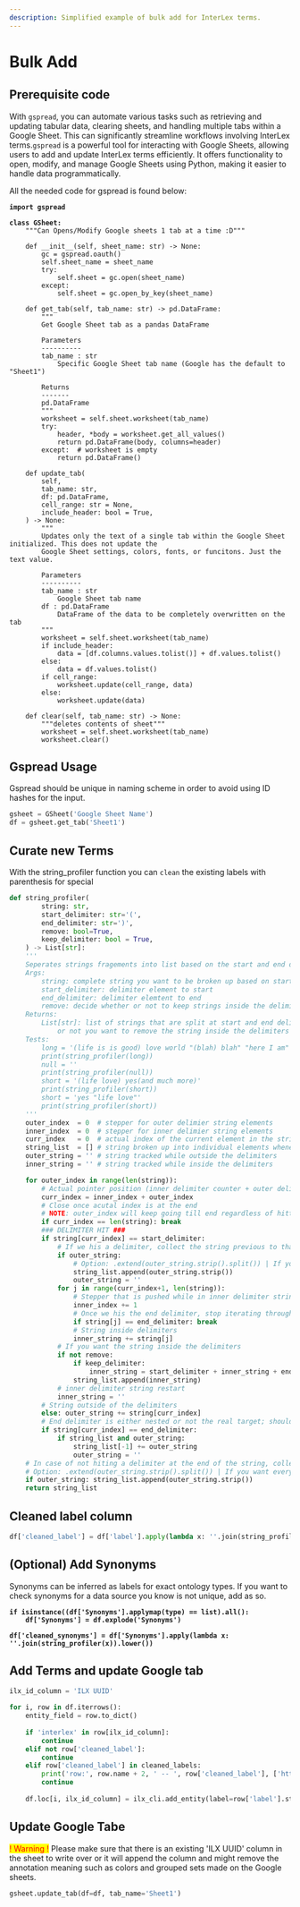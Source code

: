 ```yaml
---
description: Simplified example of bulk add for InterLex terms.
---
```


# Bulk Add

## Prerequisite code

With `gspread`, you can automate various tasks such as retrieving and updating tabular data, clearing sheets, and handling multiple tabs within a Google Sheet. This can significantly streamline workflows involving InterLex terms.`gspread` is a powerful tool for interacting with Google Sheets, allowing users to add and update InterLex terms efficiently. It offers functionality to open, modify, and manage Google Sheets using Python, making it easier to handle data programmatically.&#x20;

All the needed code for gspread is found below:

<pre class="language-python"><code class="lang-python"><strong>import gspread 
</strong><strong>
</strong><strong>class GSheet:
</strong>    """Can Opens/Modify Google sheets 1 tab at a time :D"""

    def __init__(self, sheet_name: str) -> None:
        gc = gspread.oauth()
        self.sheet_name = sheet_name
        try:
            self.sheet = gc.open(sheet_name)
        except:
            self.sheet = gc.open_by_key(sheet_name)

    def get_tab(self, tab_name: str) -> pd.DataFrame:
        """
        Get Google Sheet tab as a pandas DataFrame

        Parameters
        ----------
        tab_name : str
            Specific Google Sheet tab name (Google has the default to "Sheet1")

        Returns
        -------
        pd.DataFrame
        """
        worksheet = self.sheet.worksheet(tab_name)
        try:
            header, *body = worksheet.get_all_values()
            return pd.DataFrame(body, columns=header)
        except:  # worksheet is empty
            return pd.DataFrame()

    def update_tab(
        self,
        tab_name: str,
        df: pd.DataFrame,
        cell_range: str = None,
        include_header: bool = True,
    ) -> None:
        """
        Updates only the text of a single tab within the Google Sheet initialized. This does not update the
        Google Sheet settings, colors, fonts, or funcitons. Just the text value.

        Parameters
        ----------
        tab_name : str
            Google Sheet tab name
        df : pd.DataFrame
            DataFrame of the data to be completely overwritten on the tab
        """
        worksheet = self.sheet.worksheet(tab_name)
        if include_header:
            data = [df.columns.values.tolist()] + df.values.tolist()
        else:
            data = df.values.tolist()
        if cell_range:
            worksheet.update(cell_range, data)
        else:
            worksheet.update(data)
            
    def clear(self, tab_name: str) -> None:
        """deletes contents of sheet"""
        worksheet = self.sheet.worksheet(tab_name)
        worksheet.clear()         
</code></pre>

## Gspread Usage

Gspread should be unique in naming scheme in order to avoid using ID hashes for the input.

```python
gsheet = GSheet('Google Sheet Name')
df = gsheet.get_tab('Sheet1')
```

## Curate new Terms

With the string\_profiler function you can `clean` the existing labels with parenthesis for special &#x20;

```python
def string_profiler(
        string: str,
        start_delimiter: str='(',
        end_delimiter: str=')',
        remove: bool=True,
        keep_delimiter: bool = True,
    ) -> List[str]:
    '''
    Seperates strings fragements into list based on the start and end delimiters
    Args:
        string: complete string you want to be broken up based on start and stop delimiters given
        start_delimiter: delimiter element to start
        end_delimiter: delimiter elemtent to end
        remove: decide whether or not to keep strings inside the delimiters
    Returns:
        List[str]: list of strings that are split at start and end delimiters given and whether
            or not you want to remove the string inside the delimiters
    Tests:
        long = '(life is is good) love world "(blah) blah" "here I am" once again "yes" blah '
        print(string_profiler(long))
        null = ''
        print(string_profiler(null))
        short = '(life love) yes(and much more)'
        print(string_profiler(short))
        short = 'yes "life love"'
        print(string_profiler(short))
    '''
    outer_index  = 0  # stepper for outer delimier string elements
    inner_index  = 0  # stepper for inner delimier string elements
    curr_index   = 0  # actual index of the current element in the string
    string_list  = [] # string broken up into individual elements whenever a start and end delimiter is hit
    outer_string = '' # string tracked while outside the delimiters
    inner_string = '' # string tracked while inside the delimiters

    for outer_index in range(len(string)):
        # Actual pointer position (inner delimiter counter + outer delimiter counter)
        curr_index = inner_index + outer_index
        # Close once acutal index is at the end
        # NOTE: outer_index will keep going till end regardless of hitting a delimiter and adding to inner stepper.
        if curr_index == len(string): break
        ### DELIMITER HIT ###
        if string[curr_index] == start_delimiter:
            # If we his a delimiter, collect the string previous to that as an element; flush
            if outer_string:
                # Option: .extend(outer_string.strip().split()) | If you want every word seperate. Maybe an option?
                string_list.append(outer_string.strip())
                outer_string = ''
            for j in range(curr_index+1, len(string)):
                # Stepper that is pushed while in inner delimiter string.
                inner_index += 1
                # Once we his the end delimiter, stop iterating through the inner delimiter string
                if string[j] == end_delimiter: break
                # String inside delimiters
                inner_string += string[j]
            # If you want the string inside the delimiters
            if not remove:
                if keep_delimiter:
                    inner_string = start_delimiter + inner_string + end_delimiter
                string_list.append(inner_string)
            # inner delimiter string restart
            inner_string = ''
        # String outside of the delimiters
        else: outer_string += string[curr_index]
        # End delimiter is either nested or not the real target; should ignore
        if string[curr_index] == end_delimiter:
            if string_list and outer_string:
                string_list[-1] += outer_string
                outer_string = ''
    # In case of not hiting a delimiter at the end of the string, collect the remaining outer delimiter string
    # Option: .extend(outer_string.strip().split()) | If you want every word seperate. Maybe an option?
    if outer_string: string_list.append(outer_string.strip())
    return string_list
```

## Cleaned label column

```python
df['cleaned_label'] = df['label'].apply(lambda x: ''.join(string_profiler(x)).lower())
```

## (Optional) Add Synonyms

Synonyms can be inferred as labels for exact ontology types. If you want to check synonyms for a data source you know is not unique, add as so.

<pre class="language-python"><code class="lang-python"><strong>if isinstance((df['Synonyms'].applymap(type) == list).all():
</strong><strong>    df['Synonyms'] = df.explode('Synonyms')
</strong><strong>
</strong><strong>df['cleaned_synonyms'] = df['Synonyms'].apply(lambda x: ''.join(string_profiler(x)).lower())
</strong></code></pre>

## Add Terms and update Google tab

```python
ilx_id_column = 'ILX UUID'

for i, row in df.iterrows():
    entity_field = row.to_dict()
    
    if 'interlex' in row[ilx_id_column]:
        continue
    elif not row['cleaned_label']:
        continue
    elif row['cleaned_label'] in cleaned_labels: 
        print('row:', row.name + 2, ' -- ', row['cleaned_label'], ['http://uri.interlex.org/base/' + ilx for ilx in label2ilx[row['cleaned_label']]])
        continue
    
    df.loc[i, ilx_id_column] = ilx_cli.add_entity(label=row['label'].strip(), type='term', definition=row['Definition'], **entity_fields)['ilx']
```

## Update Google Tabe

<mark style="color:red;">! Warning !</mark> Please make sure that there is an existing 'ILX UUID' column in the sheet to write over or it will append the column and might remove the annotation meaning such as colors and grouped sets made on the Google sheets.

```python
gsheet.update_tab(df=df, tab_name='Sheet1')
```
